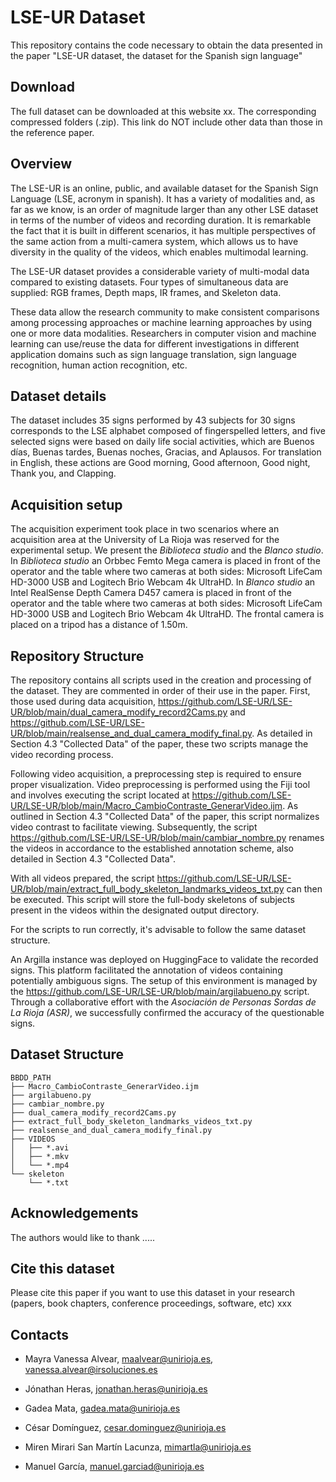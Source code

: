 # LSE-UR Dataset


This repository contains the code necessary to obtain the data presented in the paper "LSE-UR dataset, the dataset for the Spanish sign language"

## Download

The full dataset can be downloaded at this website xx. The corresponding compressed folders (.zip). This link do NOT include other data than those in the reference paper.


## Overview

The LSE-UR is an online, public, and available dataset for the Spanish Sign Language (LSE, acronym in spanish). It has a variety of modalities and, as far as we know, is an order of magnitude larger than any other LSE dataset in terms of the number of videos and recording duration. It is remarkable the fact that it is built in different scenarios, it has multiple perspectives of the same action from a multi-camera system, which allows us to have diversity in the quality of the videos, which enables multimodal learning.

The LSE-UR dataset provides a considerable variety of multi-modal data compared to existing datasets. Four types of simultaneous data are supplied: RGB frames, Depth maps, IR frames, and Skeleton data.

These data allow the research community to make consistent comparisons among processing approaches or machine learning approaches by using one or more data modalities. Researchers in computer vision and machine learning can use/reuse the data for different investigations in different application domains such as sign language translation, sign language recognition, human action recognition, etc.


## Dataset details

The dataset includes 35 signs performed by 43 subjects for 30 signs corresponds to the LSE alphabet composed of fingerspelled  letters, and five selected signs were based on daily life social activities, which are Buenos días, Buenas tardes, Buenas noches, Gracias, and Aplausos. For translation in English, these actions are Good morning, Good afternoon, Good night, Thank you, and Clapping.


## Acquisition setup

The acquisition experiment took place in two scenarios where an acquisition area at the University of La Rioja was reserved for the experimental setup. We present the _Biblioteca studio_ and the _Blanco studio_. In _Biblioteca studio_ an Orbbec Femto Mega camera is placed in front of the operator and the table where two cameras at both sides: Microsoft LifeCam HD-3000 USB and Logitech Brio Webcam 4k UltraHD. In _Blanco studio_ an  Intel RealSense Depth Camera D457 camera is placed in front of the operator and the table where two cameras at both sides: Microsoft LifeCam HD-3000 USB and Logitech Brio Webcam 4k UltraHD. The frontal camera is placed on a tripod has a distance of 1.50m.


## Repository Structure

The repository contains all scripts used in the creation and processing of the dataset. They are commented in order of their use in the paper. First, those used during data acquisition, https://github.com/LSE-UR/LSE-UR/blob/main/dual_camera_modify_record2Cams.py and https://github.com/LSE-UR/LSE-UR/blob/main/realsense_and_dual_camera_modify_final.py. As detailed in Section 4.3 "Collected Data" of the paper, these two scripts manage the video recording process.

Following video acquisition, a preprocessing step is required to ensure proper visualization. Video preprocessing is performed using the Fiji tool and involves executing the script located at https://github.com/LSE-UR/LSE-UR/blob/main/Macro_CambioContraste_GenerarVideo.ijm. As outlined in Section 4.3 "Collected Data" of the paper, this script normalizes video contrast to facilitate viewing. Subsequently, the script https://github.com/LSE-UR/LSE-UR/blob/main/cambiar_nombre.py renames the videos in accordance to the established annotation scheme, also detailed in Section 4.3 "Collected Data".

With all videos prepared, the script https://github.com/LSE-UR/LSE-UR/blob/main/extract_full_body_skeleton_landmarks_videos_txt.py can then be executed. This script will store the full-body skeletons of subjects present in the videos within the designated output directory.

For the scripts to run correctly, it's advisable to follow the same dataset structure.

An Argilla instance was deployed on HuggingFace to validate the recorded signs. This platform facilitated the annotation of videos containing potentially ambiguous signs. The setup of this environment is managed by the https://github.com/LSE-UR/LSE-UR/blob/main/argilabueno.py script. Through a collaborative effort with the _Asociación de Personas Sordas de La Rioja (ASR)_, we successfully confirmed the accuracy of the questionable signs.


## Dataset Structure
```
BBDD_PATH
├── Macro_CambioContraste_GenerarVideo.ijm
├── argilabueno.py
├── cambiar_nombre.py
├── dual_camera_modify_record2Cams.py
├── extract_full_body_skeleton_landmarks_videos_txt.py
├── realsense_and_dual_camera_modify_final.py
├── VIDEOS
│   ├── *.avi
│   ├── *.mkv
│   └── *.mp4
└── skeleton
    └── *.txt
```

## Acknowledgements

The authors would like to thank .....

## Cite this dataset

Please cite this paper if you want to use this dataset in your research (papers, book chapters, conference proceedings, software, etc)
xxx

## Contacts

- Mayra Vanessa Alvear, maalvear@unirioja.es, vanessa.alvear@irsoluciones.es

- Jónathan Heras, jonathan.heras@unirioja.es

- Gadea Mata, gadea.mata@unirioja.es

- César Domínguez, cesar.dominguez@unirioja.es

- Miren Mirari San Martín Lacunza, mimartla@unirioja.es

- Manuel García, manuel.garciad@unirioja.es


